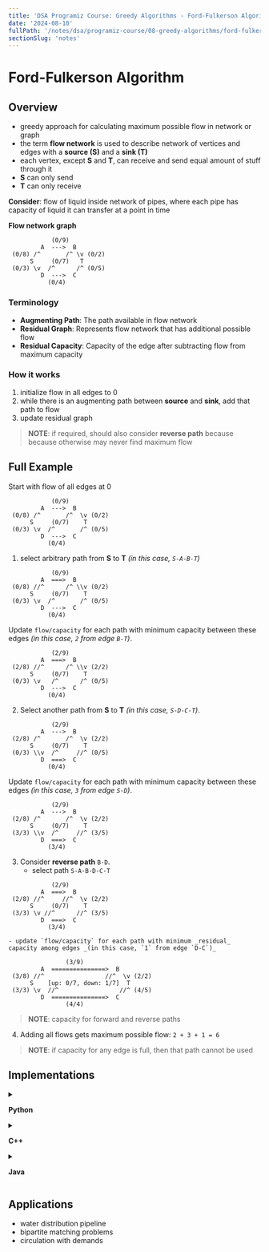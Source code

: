```yaml
---
title: 'DSA Programiz Course: Greedy Algorithms - Ford-Fulkerson Algorithm'
date: '2024-08-10'
fullPath: '/notes/dsa/programiz-course/08-greedy-algorithms/ford-fulkerson-algorithm'
sectionSlug: 'notes'
---
```


# Ford-Fulkerson Algorithm

## Overview

- greedy approach for calculating maximum possible flow in network or graph
- the term **flow network** is used to describe network of vertices and edges with a **source (S)** and a **sink (T)**
- each vertex, except **S** and **T**, can receive and send equal amount of stuff through it
- **S** can only send
- **T** can only receive

**Consider**: flow of liquid inside network of pipes, where each pipe has capacity of liquid it can transfer at a point in time

**Flow network graph**
```
            (0/9)
         A  --->  B
 (0/8) /^       /^ \v (0/2)
      S     (0/7)   T
 (0/3) \v  /^      /^ (0/5)
         D  --->  C
           (0/4)
```

### Terminology

- **Augmenting Path**: The path available in flow network
- **Residual Graph**: Represents flow network that has additional possible flow
- **Residual Capacity**: Capacity of the edge after subtracting flow from maximum capacity

### How it works

1. initialize flow in all edges to 0
2. while there is an augmenting path between **source** and **sink**, add that path to flow
3. update residual graph

> **NOTE**: if required, should also consider **reverse path** because because otherwise may never find maximum flow

## Full Example

Start with flow of all edges at 0
```
            (0/9)
         A  --->  B
 (0/8) /^       /^  \v (0/2)
      S     (0/7)    T
 (0/3) \v  /^       /^ (0/5)
         D  --->  C
           (0/4)
```

1. select arbitrary path from **S** to **T** _(in this case, `S-A-B-T`)_

```
            (0/9)
         A  ===>  B
 (0/8) //^      /^ \\v (0/2)
      S     (0/7)    T
 (0/3) \v  /^       /^ (0/5)
         D  --->  C
           (0/4)
```

Update `flow/capacity` for each path with minimum capacity between these edges _(in this case, `2` from edge `B-T`)_.

```
            (2/9)
         A  ===>  B
 (2/8) //^      /^ \\v (2/2)
      S     (0/7)    T
 (0/3) \v   /^      /^ (0/5)
         D  --->  C
           (0/4)
```

2. Select another path from **S** to **T** _(in this case, `S-D-C-T`)_.

```
            (2/9)
         A  --->  B
 (2/8) /^       /^  \v (2/2)
      S     (0/7)    T
 (0/3) \\v  /^     //^ (0/5)
         D  ===>  C
           (0/4)
```

Update `flow/capacity` for each path with minimum capacity between these edges _(in this case, `3` from edge `S-D`)_.

```
            (2/9)
         A  --->  B
 (2/8) /^       /^  \v (2/2)
      S     (0/7)    T
 (3/3) \\v  /^     //^ (3/5)
         D  ===>  C
           (3/4)
```

3. Consider **reverse path** `B-D`.
   - select path `S-A-B-D-C-T`
```
            (2/9)
         A  ===>  B
 (2/8) //^     //^  \v (2/2)
      S     (0/7)    T
 (3/3) \v //^      //^ (3/5)
         D  ===>  C
           (3/4)
```
    - update `flow/capacity` for each path with minimum _residual_ capacity among edges _(in this case, `1` from edge `D-C`)_
```
                (3/9)
         A  ===============>  B
 (3/8) //^                 //^  \v (2/2)
      S    [up: 0/7, down: 1/7]  T
 (3/3) \v  //^                 //^ (4/5)
         D  ===============>  C
                (4/4)
```
> **NOTE**: capacity for forward and reverse paths

4. Adding all flows gets maximum possible flow: `2 + 3 + 1 = 6`
> **NOTE**: if capacity for any edge is full, then that path cannot be used

## Implementations

<details>

<summary>

**Python**

</summary>

```python
from collections import defaultdict


class Graph:
    def __int__(self, graph):
        self.graph = graph
        self.ROW = len(graph)

    def bfs_search(self, S, T, parent):
        visited = [False] * self.ROW
        queue = []

        queue.append(S)
        visited[S] = True

        while queue:
            u = queue.pop(0)

            for i, v in enumerate(self.graph[u]):
                if visited[i] == False and v > 0:
                    queue.append(i)
                    visited[i] = True
                    parent[i] = u

        return visited[T]

    def ford_fulkerson(self, source, sink):
        parent = [-1] * self.ROW
        max_flow = 0

        while self.bfs_search(source, sink, parent):
            path_flow = float("Inf")
            S = sink

            while S != source:
                path_flow = min(path_flow, self.graph[parent[S]][S])
                S = parent[S]

            # Add path flows
            max_flow += path_flow

            # Update residual values of edges
            v = sink
            while v != source:
                u = parent[v]
                self.graph[u][v] -= path_flow
                self.graph[v][u] += path_flow
                v = parent[v]

        return max_flow

# NOTE: I think this is supposed to represent the flow network in the example but it's not exactly clear how it should be interpreted 🙃
graph = [
    [0, 8, 0, 0, 3, 0],
    [0, 0, 9, 0, 0, 0],
    [0, 0, 0, 0, 7, 2],
    [0, 0, 0, 0, 0, 5],
    [0, 0, 7, 4, 0, 0],
    [0, 0, 0, 0, 0, 0]
]

g = Graph(graph)

source = 0
sink = 5

print(f"Max Flow: {g.ford_fulkerson(source, sink)}")

```

</details>

<details>

<summary>

**C++**

</summary>

```cpp
#include <limits.h>
#include <string.h>

#include <iostream>
#include <queue>
using namespace std;

#define V 6

// Using BFS as a searching algorithm
bool bfs(int rGraph[V][V], int s, int t, int parent[]) {
    bool visited[V];
    memset(visited, 0, sizeof(visited));

    queue<int> q;
    q.push(s);
    visited[s] = true;
    parent[s] = -1;

    while (!q.empty()) {
        int u = q.front();
        q.pop();

        for (int v = 0; v < V; v++) {
            if (visited[v] == false && rGraph[u][v] > 0) {
                q.push(v);
                parent[v] = u;
                visited[v] = true;
            }
        }
    }

    return (visited[t] == true);
}

// Applying fordfulkerson algorithm
int fordFulkerson(int graph[V][V], int s, int t) {
    int u, v;

    int rGraph[V][V];
    for (u = 0; u < V; u++)
        for (v = 0; v < V; v++)
            rGraph[u][v] = graph[u][v];

    int parent[V];
    int max_flow = 0;

    // Updating the residual values of edges
    while (bfs(rGraph, s, t, parent)) {
        int path_flow = INT_MAX;
        for (v = t; v != s; v = parent[v]) {
            u = parent[v];
            path_flow = min(path_flow, rGraph[u][v]);
        }

        for (v = t; v != s; v = parent[v]) {
            u = parent[v];
            rGraph[u][v] -= path_flow;
            rGraph[v][u] += path_flow;
        }

        // Adding the path flows
        max_flow += path_flow;
    }

    return max_flow;
}

int main() {
    int graph[V][V] = {
        {0, 8, 0, 0, 3, 0},
        {0, 0, 9, 0, 0, 0},
        {0, 0, 0, 0, 7, 2},
        {0, 0, 0, 0, 0, 5},
        {0, 0, 7, 4, 0, 0},
        {0, 0, 0, 0, 0, 0}
    };

    cout << "Max Flow: " << fordFulkerson(graph, 0, 5) << endl;
}

```

</details>

<details>

<summary>

**Java**

</summary>

```java
import java.util.LinkedList;

class FordFulkerson {
    static final int V = 6;

    // Using BFS as a searching algorithm
    boolean bfs(int Graph[][], int s, int t, int p[]) {
        boolean visited[] = new boolean[V];
        for (int i = 0; i < V; ++i)
            visited[i] = false;

        LinkedList<Integer> queue = new LinkedList<Integer>();
        queue.add(s);
        visited[s] = true;
        p[s] = -1;

        while (queue.size() != 0) {
            int u = queue.poll();

            for (int v = 0; v < V; v++) {
                if (visited[v] == false && Graph[u][v] > 0) {
                    queue.add(v);
                    p[v] = u;
                    visited[v] = true;
                }
            }
        }

        return (visited[t] == true);
    }

    // Applying fordfulkerson algorithm
    int fordFulkerson(int graph[][], int s, int t) {
        int u, v;
        int Graph[][] = new int[V][V];

        for (u = 0; u < V; u++)
            for (v = 0; v < V; v++)
                Graph[u][v] = graph[u][v];

        int p[] = new int[V];

        int max_flow = 0;

        // Updating the residual calues of edges
        while (bfs(Graph, s, t, p)) {
            int path_flow = Integer.MAX_VALUE;
            for (v = t; v != s; v = p[v]) {
                u = p[v];
                path_flow = Math.min(path_flow, Graph[u][v]);
            }

            for (v = t; v != s; v = p[v]) {
                u = p[v];
                Graph[u][v] -= path_flow;
                Graph[v][u] += path_flow;
            }

            // Adding the path flows
            max_flow += path_flow;
        }

        return max_flow;
    }

    public static void main(String[] args) throws java.lang.Exception {
        int graph[][] = new int[][] { { 0, 8, 0, 0, 3, 0 }, { 0, 0, 9, 0, 0, 0 }, { 0, 0, 0, 0, 7, 2 },
        { 0, 0, 0, 0, 0, 5 }, { 0, 0, 7, 4, 0, 0 }, { 0, 0, 0, 0, 0, 0 } };
        FordFulkerson m = new FordFulkerson();

        System.out.println("Max Flow: " + m.fordFulkerson(graph, 0, 5));

    }
}

```

</details>

## Applications

- water distribution pipeline
- bipartite matching problems
- circulation with demands
